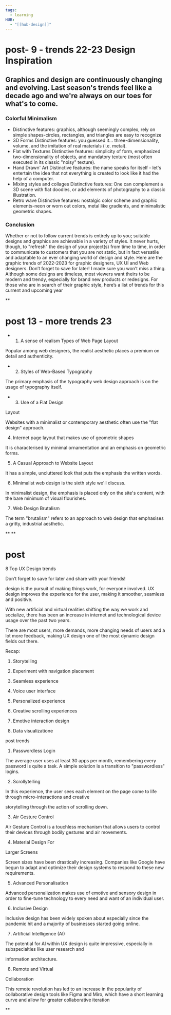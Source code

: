 ```yaml
---
tags:
  - learning
HUB:
  - "[[hub-design]]"
---
```

# post- 9 - trends 22-23 Design Inspiration
## Graphics and design are continuously changing and evolving. Last season's trends feel like a decade ago and we're always on our toes for what's to come.

### Colorful Minimalism

- Distinctive features: graphics, although seemingly complex, rely on simple shapes-circles, rectangles, and triangles are easy to recognize
- 3D Forms
Distinctive features: you guessed it... three-dimensionality, volume, and the imitation of real materials (i.e. metal).
- Flat with Textures
Distinctive features: simplicity of form, emphasized two-dimensionality of objects, and mandatory texture (most often executed in its classic "noisy" texture).
- Hand Drawn' Art
Distinctive features: the name speaks for itself - let's entertain the idea that not everything is created to look like it had the help of a computer.
- Mixing styles and collages
Distinctive features: One can complement a 3D scene with flat doodles, or add elements of photography to a classic illustration.
- Retro wave
Distinctive features: nostalgic color scheme and graphic elements-neon or worn out colors, metal like gradients, and minimalistic geometric shapes.

### Conclusion

Whether or not to follow current trends is entirely up to you; suitable designs and graphics are achievable in a variety of styles.
It never hurts, though, to "refresh" the design of your project(s) from time to time, in order to communicate to customers that you are not static, but in fact versatile and adaptable to an ever changing world of design and style.
Here are the graphic trends of 2022-2023 for graphic designers, UX UI and Web designers.
Don’t forget to save for later!
I made sure you won’t miss a thing.
Although some designs are timeless, most viewers want theirs to be modern and trendy, especially for brand new products or redesigns.
For those who are in search of their graphic style, here’s a list of trends for this current and upcoming year

**


# post 13 - more trends 23 

- 1. A sense of realism Types of Web Page Layout

Popular among web designers, the realist aesthetic places a premium on detail and authenticity.

- 2. Styles of Web-Based Typography

The primary emphasis of the typography web design approach is on the usage of typography itself.

- 3. Use of a Flat Design

Layout

Websites with a minimalist or contemporary aesthetic often use the "flat design" approach.

4. Internet page layout that makes use of geometric shapes

It is characterised by minimal ornamentation and an emphasis on geometric forms.

5. A Casual Approach to Website Layout

It has a simple, uncluttered look that puts the emphasis the written words.

6. Minimalist web design is the sixth style we'll discuss.

In minimalist design, the emphasis is placed only on the site's content, with the bare minimum of visual flourishes.

7. Web Design Brutalism

The term "brutalism" refers to an approach to web design that emphasises a gritty, industrial aesthetic.

  
  
  
  
  
  
  
  
  
  
  
  
  
  
  
**
**

# post  

8 Top UX Design trends

Don’t forget to save for later and share with your friends!

design is the pursuit of making things work, for everyone involved. UX design improves the experience for the user, making it smoother, seamless and positive.

  

With new artificial and virtual realities shifting the way we work and socialize, there has been an increase in internet and technological device usage over the past two years.

  

There are most users, more demands, more changing needs of users and a lot more feedback, making UX design one of the most dynamic design fields out there.

  

Recap:

  

1. Storytelling

2. Experiment with navigation placement

3. Seamless experience

4. Voice user interface

5. Personalized experience

6. Creative scrolling experiences

7. Emotive interaction design

8. Data visualizatione

  
  

post trends

1. Passwordless Login

The average user uses at least 30 apps per month, remembering every password is quite a task. A simple solution is a transition to "passwordless" logins.

  

2. Scrollytelling

In this experience, the user sees each element on the page come to life through micro-interactions and creative

storytelling through the action of scrolling down.

3. Air Gesture Control

Air Gesture Control is a touchless mechanism that allows users to control their devices through bodily gestures and air movements.

4. Material Design For

Larger Screens

Screen sizes have been drastically increasing. Companies like Google have begun to adapt and optimize their design systems to respond to these new requirements.

5. Advanced Personalisation

Advanced personalization makes use of emotive and sensory design in order to fine-tune technology to every need and want of an individual user.

6. Inclusive Design

Inclusive design has been widely spoken about especially since the pandemic hit and a majority of businesses started going online.

  

7. Artificial Intelligence (AI)

The potential for Al within UX design is quite impressive, especially in subspecialties like user research and

information architecture.

8. Remote and Virtual

Collaboration

This remote revolution has led to an increase in the popularity of collaborative design tools like Figma and Miro, which have a short learning curve and allow for greater collaborative iteration

**